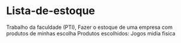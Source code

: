 # Lista-de-estoque
 Trabalho da faculdade (PTI), Fazer o estoque de uma empresa com produtos de minhas escolha
 Produtos escolhidos: Jogos midia fisica
